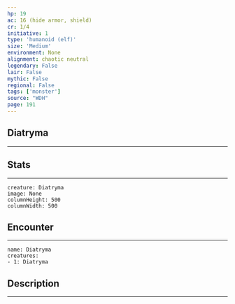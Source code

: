 ```yaml
---
hp: 19
ac: 16 (hide armor, shield)
cr: 1/4
initiative: 1
type: 'humanoid (elf)'    
size: 'Medium'
environment: None
alignment: chaotic neutral
legendary: False
lair: False
mythic: False
regional: False
tags: ['monster']
source: "WDH"
page: 191
---
```


## Diatryma
---



## Stats
---

```statblock
creature: Diatryma
image: None
columnHeight: 500
columnWidth: 500
```

## Encounter
---

```encounter-table
name: Diatryma
creatures:
- 1: Diatryma
```

## Description
---




